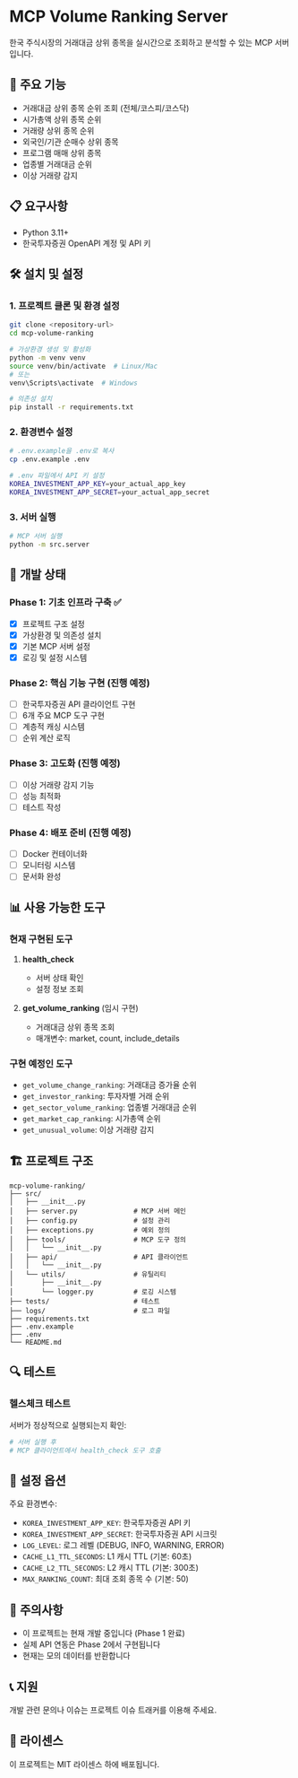 # MCP Volume Ranking Server

한국 주식시장의 거래대금 상위 종목을 실시간으로 조회하고 분석할 수 있는 MCP 서버입니다.

## 🚀 주요 기능

- 거래대금 상위 종목 순위 조회 (전체/코스피/코스닥)
- 시가총액 상위 종목 순위
- 거래량 상위 종목 순위
- 외국인/기관 순매수 상위 종목
- 프로그램 매매 상위 종목
- 업종별 거래대금 순위
- 이상 거래량 감지

## 📋 요구사항

- Python 3.11+
- 한국투자증권 OpenAPI 계정 및 API 키

## 🛠️ 설치 및 설정

### 1. 프로젝트 클론 및 환경 설정

```bash
git clone <repository-url>
cd mcp-volume-ranking

# 가상환경 생성 및 활성화
python -m venv venv
source venv/bin/activate  # Linux/Mac
# 또는
venv\Scripts\activate  # Windows

# 의존성 설치
pip install -r requirements.txt
```

### 2. 환경변수 설정

```bash
# .env.example을 .env로 복사
cp .env.example .env

# .env 파일에서 API 키 설정
KOREA_INVESTMENT_APP_KEY=your_actual_app_key
KOREA_INVESTMENT_APP_SECRET=your_actual_app_secret
```

### 3. 서버 실행

```bash
# MCP 서버 실행
python -m src.server
```

## 🔧 개발 상태

### Phase 1: 기초 인프라 구축 ✅
- [x] 프로젝트 구조 설정
- [x] 가상환경 및 의존성 설치
- [x] 기본 MCP 서버 설정
- [x] 로깅 및 설정 시스템

### Phase 2: 핵심 기능 구현 (진행 예정)
- [ ] 한국투자증권 API 클라이언트 구현
- [ ] 6개 주요 MCP 도구 구현
- [ ] 계층적 캐싱 시스템
- [ ] 순위 계산 로직

### Phase 3: 고도화 (진행 예정)
- [ ] 이상 거래량 감지 기능
- [ ] 성능 최적화
- [ ] 테스트 작성

### Phase 4: 배포 준비 (진행 예정)
- [ ] Docker 컨테이너화
- [ ] 모니터링 시스템
- [ ] 문서화 완성

## 📊 사용 가능한 도구

### 현재 구현된 도구

1. **health_check**
   - 서버 상태 확인
   - 설정 정보 조회

2. **get_volume_ranking** (임시 구현)
   - 거래대금 상위 종목 조회
   - 매개변수: market, count, include_details

### 구현 예정인 도구

- `get_volume_change_ranking`: 거래대금 증가율 순위
- `get_investor_ranking`: 투자자별 거래 순위
- `get_sector_volume_ranking`: 업종별 거래대금 순위
- `get_market_cap_ranking`: 시가총액 순위
- `get_unusual_volume`: 이상 거래량 감지

## 🏗️ 프로젝트 구조

```
mcp-volume-ranking/
├── src/
│   ├── __init__.py
│   ├── server.py              # MCP 서버 메인
│   ├── config.py              # 설정 관리
│   ├── exceptions.py          # 예외 정의
│   ├── tools/                 # MCP 도구 정의
│   │   └── __init__.py
│   ├── api/                   # API 클라이언트
│   │   └── __init__.py
│   └── utils/                 # 유틸리티
│       ├── __init__.py
│       └── logger.py          # 로깅 시스템
├── tests/                     # 테스트
├── logs/                      # 로그 파일
├── requirements.txt
├── .env.example
├── .env
└── README.md
```

## 🔍 테스트

### 헬스체크 테스트

서버가 정상적으로 실행되는지 확인:

```bash
# 서버 실행 후
# MCP 클라이언트에서 health_check 도구 호출
```

## 📝 설정 옵션

주요 환경변수:

- `KOREA_INVESTMENT_APP_KEY`: 한국투자증권 API 키
- `KOREA_INVESTMENT_APP_SECRET`: 한국투자증권 API 시크릿
- `LOG_LEVEL`: 로그 레벨 (DEBUG, INFO, WARNING, ERROR)
- `CACHE_L1_TTL_SECONDS`: L1 캐시 TTL (기본: 60초)
- `CACHE_L2_TTL_SECONDS`: L2 캐시 TTL (기본: 300초)
- `MAX_RANKING_COUNT`: 최대 조회 종목 수 (기본: 50)

## 🚨 주의사항

- 이 프로젝트는 현재 개발 중입니다 (Phase 1 완료)
- 실제 API 연동은 Phase 2에서 구현됩니다
- 현재는 모의 데이터를 반환합니다

## 📞 지원

개발 관련 문의나 이슈는 프로젝트 이슈 트래커를 이용해 주세요.

## 📄 라이센스

이 프로젝트는 MIT 라이센스 하에 배포됩니다.